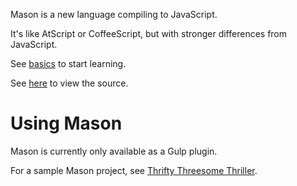 Mason is a new language compiling to JavaScript.

It's like AtScript or CoffeeScript, but with stronger differences from JavaScript.

See [basics](./basics) to start learning.

See [here](https://github.com/andy-hanson/mason) to view the source.

# Using Mason

Mason is currently only available as a Gulp plugin.

For a sample Mason project, see [Thrifty Threesome Thriller](https://github.com/andy-hanson/thrifty-threesome-thriller).
